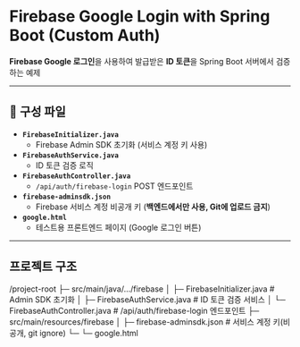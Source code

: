# Firebase Google Login with Spring Boot (Custom Auth)
**Firebase Google 로그인**을 사용하여 발급받은 **ID 토큰**을 Spring Boot 서버에서 검증하는 예제

---

## 📂 구성 파일
- **`FirebaseInitializer.java`**  
  - Firebase Admin SDK 초기화 (서비스 계정 키 사용)
- **`FirebaseAuthService.java`**  
  - ID 토큰 검증 로직
- **`FirebaseAuthController.java`**  
  - `/api/auth/firebase-login` POST 엔드포인트
- **`firebase-adminsdk.json`**  
  - Firebase 서비스 계정 비공개 키 (**백엔드에서만 사용, Git에 업로드 금지**)
- **`google.html`**  
  - 테스트용 프론트엔드 페이지 (Google 로그인 버튼)

---

## 프로젝트 구조
/project-root
├─ src/main/java/.../firebase
│  ├─ FirebaseInitializer.java        # Admin SDK 초기화
│  ├─ FirebaseAuthService.java        # ID 토큰 검증 서비스
│  └─ FirebaseAuthController.java     # /api/auth/firebase-login 엔드포인트
├─ src/main/resources/firebase
│  ├─ firebase-adminsdk.json          # 서비스 계정 키(비공개, git ignore)
└─ └─ google.html    
